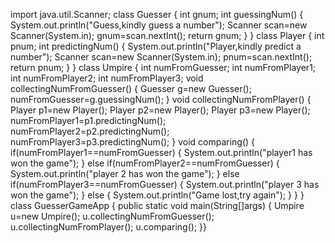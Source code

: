 import java.util.Scanner;
class Guesser
{
int gnum;
int guessingNum()
{
System.out.println("Guess,kindly guess a number");
Scanner scan=new Scanner(System.in);
gnum=scan.nextInt();
return gnum;
}
}
class Player
{
int pnum;
int predictingNum()
{
System.out.println("Player,kindly predict a number");
Scanner scan=new Scanner(System.in);
pnum=scan.nextInt();
return pnum;
}
}
class Umpire
{
int numFromGuesser;
int numFromPlayer1;
int numFromPlayer2;
int numFromPlayer3;
void collectingNumFromGuesser()
{
Guesser g=new Guesser();
numFromGuesser=g.guessingNum();
}
void collectingNumFromPlayer()
{
Player p1=new Player();
Player p2=new Player();
Player p3=new Player();
numFromPlayer1=p1.predictingNum();
numFromPlayer2=p2.predictingNum();
numFromPlayer3=p3.predictingNum();
}
void comparing()
{
if(numFromPlayer1==numFromGuesser)
{
System.out.println("player1 has won the game");
}
else if(numFromPlayer2==numFromGuesser)
{
System.out.println("player 2 has won the game");
}
else if(numFromPlayer3==numFromGuesser)
{
System.out.println("player 3 has won the game");
}
else
{
System.out.println("Game lost,try again");
}
}
}
class GuesserGameApp
{
public static void main(String[]args)
{
Umpire u=new Umpire();
u.collectingNumFromGuesser();
u.collectingNumFromPlayer();
u.comparing();
}}
  
   
